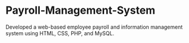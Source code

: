 # Payroll-Management-System
Developed a web-based employee payroll and information management system using HTML, CSS, PHP, and MySQL.
